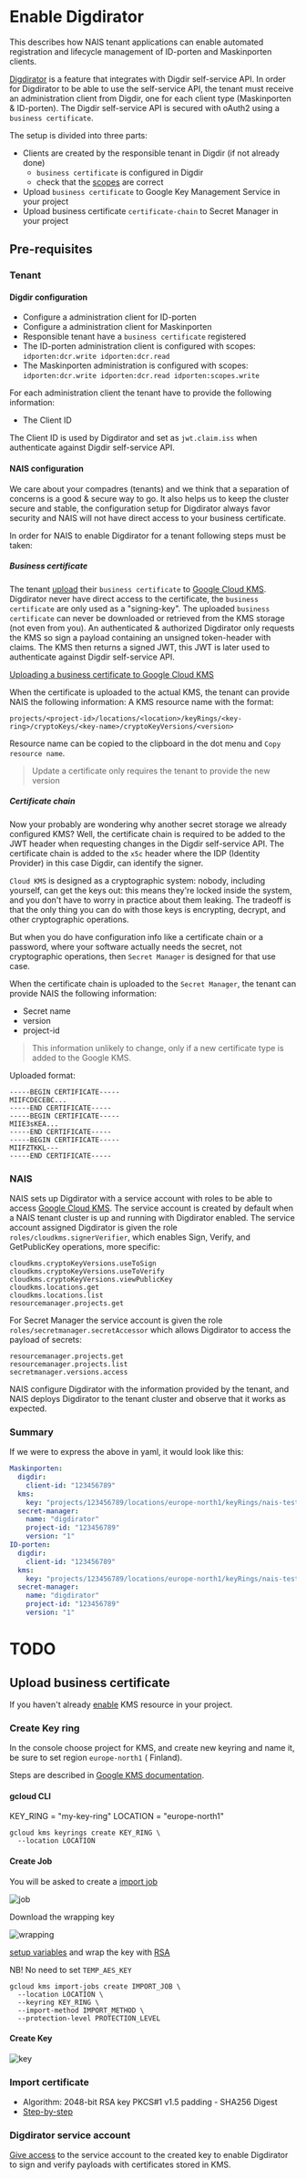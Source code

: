 # Enable Digdirator

This describes how NAIS tenant applications can enable automated registration and lifecycle management of ID-porten
and Maskinporten clients.

[Digdirator](https://github.com/nais/digdirator) is a feature that integrates with Digdir self-service API.
In order for Digdirator to be able to use the self-service API, the tenant must receive an administration client
from Digdir, one for each client type (Maskinporten & ID-porten).
The Digdir self-service API is secured with oAuth2 using a `business certificate`.

The setup is divided into three parts:

* Clients are created by the responsible tenant in Digdir (if not already done)
    * `business certificate` is configured in Digdir
    * check that the [scopes](#digdir-configuration) are correct
* Upload `business certificate` to Google Key Management Service in your project
* Upload business certificate `certificate-chain` to Secret Manager in your project

## Pre-requisites

### Tenant

#### Digdir configuration

* Configure a administration client for ID-porten
* Configure a administration client for Maskinporten
* Responsible tenant have a `business certificate` registered
* The ID-porten administration client is configured with scopes: `idporten:dcr.write idporten:dcr.read`
* The Maskinporten administration is configured with
  scopes: `idporten:dcr.write idporten:dcr.read idporten:scopes.write`

For each administration client the tenant have to provide the following information:

* The Client ID

The Client ID is used by Digdirator and set as `jwt.claim.iss` when authenticate against Digdir self-service API.

#### NAIS configuration

We care about your compadres (tenants) and we think that a separation of concerns is a good & secure way to go.
It also helps us to keep the cluster secure and stable, the configuration setup for Digdirator always favor security and
NAIS will not have direct access to your business certificate.

In order for NAIS to enable Digdirator for a tenant following steps must be taken:

##### Business certificate

The tenant [upload](#upload-business-certificate) their `business certificate` to
[Google Cloud KMS](https://cloud.google.com/kms/docs/how-tos). Digdirator never have direct access to the certificate,
the `business certificate` are only used as a "signing-key".
The uploaded `business certificate` can never be downloaded or retrieved from the KMS storage (not even from you).
An authenticated & authorized Digdirator only requests the KMS so sign a payload containing an unsigned token-header
with claims. The KMS then returns a signed JWT, this JWT is later used to authenticate against Digdir self-service API.

[Uploading a business certificate to Google Cloud KMS](#upload-business-certificate)

When the certificate is uploaded to the actual KMS, the tenant can provide NAIS the following information:
A KMS resource name with the format:

`projects/<project-id>/locations/<location>/keyRings/<key-ring>/cryptoKeys/<key-name>/cryptoKeyVersions/<version>`

Resource name can be copied to the clipboard in the dot menu and `Copy resource name`.

> Update a certificate only requires the tenant to provide the new version

##### Certificate chain

Now your probably are wondering why another secret storage we already configured KMS?
Well, the certificate chain is required to be added to the JWT header when requesting changes in the
Digdir self-service API. The certificate chain is added to the `x5c` header where the IDP (Identity Provider)
in this case Digdir, can identify the signer.

`Cloud KMS` is designed as a cryptographic system: nobody, including yourself, can get the keys out: this means they're
locked inside the system, and you don't have to worry in practice about them leaking. The tradeoff is that the only
thing you can do with those keys is encrypting, decrypt, and other cryptographic operations.

But when you do have configuration info like a certificate chain or a password, where your software actually needs the
secret, not cryptographic operations, then `Secret Manager` is designed for that use case.

When the certificate chain is uploaded to the `Secret Manager`, the tenant can provide NAIS the following information:

* Secret name
* version
* project-id

> This information unlikely to change, only if a new certificate type is added to the Google KMS.

Uploaded format:

```Text
-----BEGIN CERTIFICATE-----
MIIFCDECEBC...
-----END CERTIFICATE-----
-----BEGIN CERTIFICATE-----
MIIE3sKEA...
-----END CERTIFICATE-----
-----BEGIN CERTIFICATE-----
MIIFZTKKL---
-----END CERTIFICATE-----
```

### NAIS

NAIS sets up Digdirator with a service account with roles to be able to access
[Google Cloud KMS](https://cloud.google.com/kms/docs/how-tos). The service account is created by default when a NAIS
tenant cluster is up and running with Digdirator enabled. The service account assigned Digdirator is given the
role `roles/cloudkms.signerVerifier`, which enables Sign, Verify, and GetPublicKey operations, more specific:

```Text
cloudkms.cryptoKeyVersions.useToSign
cloudkms.cryptoKeyVersions.useToVerify
cloudkms.cryptoKeyVersions.viewPublicKey
cloudkms.locations.get
cloudkms.locations.list
resourcemanager.projects.get
```

For Secret Manager the service account is given the role `roles/secretmanager.secretAccessor` which allows Digdirator to
access the payload of secrets:

```Text
resourcemanager.projects.get
resourcemanager.projects.list
secretmanager.versions.access
```

NAIS configure Digdirator with the information provided by the tenant, and NAIS deploys Digdirator to the tenant cluster
and observe that it works as expected.

### Summary

If we were to express the above in yaml, it would look like this:

```yaml
Maskinporten:
  digdir:
    client-id: "123456789"
  kms:
    key: "projects/123456789/locations/europe-north1/keyRings/nais-test/cryptoKeys/digdirator/cryptoKeyVersions/1"
  secret-manager:
    name: "digdirator"
    project-id: "123456789"
    version: "1"
ID-porten:
  digdir:
    client-id: "123456789"
  kms:
    key: "projects/123456789/locations/europe-north1/keyRings/nais-test/cryptoKeys/digdirator/cryptoKeyVersions/1"
  secret-manager:
    name: "digdirator"
    project-id: "123456789"
    version: "1"
```

# TODO

## Upload business certificate

If you haven't already [enable](https://cloud.google.com/security-key-management) KMS resource in your project.

### Create Key ring

In the console choose project for KMS, and create new keyring and name it, be sure to set region `europe-north1` (
Finland).

Steps are described in [Google KMS documentation](https://cloud.google.com/kms/docs/importing-a-key#create_targets).

#### gcloud CLI

KEY_RING = "my-key-ring"
LOCATION = "europe-north1"

```
gcloud kms keyrings create KEY_RING \
  --location LOCATION
```

#### Create Job

You will be asked to create a [import job](https://cloud.google.com/kms/docs/importing-a-key#create_importjob)

![job](images/job.png)

Download the wrapping key

![wrapping](images/wrapping.png)

[setup variables](https://cloud.google.com/kms/docs/wrapping-a-key#set_up_environment_variables) and wrap the key
with [RSA](https://cloud.google.com/kms/docs/wrapping-a-key#rsa_wrap)

NB! No need to set `TEMP_AES_KEY`

```
gcloud kms import-jobs create IMPORT_JOB \
  --location LOCATION \
  --keyring KEY_RING \
  --import-method IMPORT_METHOD \
  --protection-level PROTECTION_LEVEL
```

#### Create Key

![key](images/key.png)

### Import certificate

* Algorithm: 2048-bit RSA key PKCS#1 v1.5 padding - SHA256 Digest
* [Step-by-step](https://cloud.google.com/kms/docs/importing-a-key)

### Digdirator service account

[Give access](https://cloud.google.com/storage/docs/encryption/using-customer-managed-keys#service-agent-access)
to the service account to the created key to enable Digdirator to sign and verify payloads with certificates stored in
KMS.